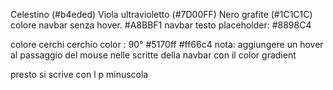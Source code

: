Celestino (#b4eded)
Viola ultravioletto (#7D00FF)
Nero grafite (#1C1C1C)
colore navbar senza hover. #A8BBF1
navbar testo placeholder: #8898C4

colore cerchi
cerchio color : 90° #5170ff #ff66c4
nota: aggiungere un hover al passaggio del mouse nelle scritte della navbar con il color gradient

presto si scrive con l p minuscola
